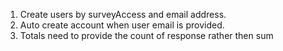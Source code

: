 1. Create users by surveyAccess and email address.
2. Auto create account when user email is provided.
3. Totals need to provide the count of response rather then sum
